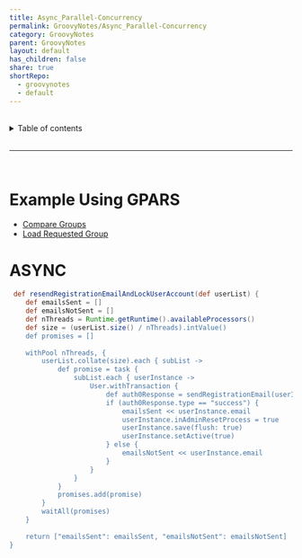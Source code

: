 ```yaml
---
title: Async_Parallel-Concurrency
permalink: GroovyNotes/Async_Parallel-Concurrency
category: GroovyNotes
parent: GroovyNotes
layout: default
has_children: false
share: true
shortRepo:
  - groovynotes
  - default
---
```


<br/>    
    
<details markdown="block">    
<summary>    
Table of contents    
</summary>    
{: .text-delta }    
1. TOC    
{:toc}    
</details>    
    
<br/>    
    
***    
    
<br/>    
    
# Example Using GPARS    
    
- [Compare Groups](https://gist.github.com/14paxton/b7ff93091f4db71beffb0a37140fa0f2)    
- [Load Requested Group](https://gist.github.com/14paxton/ef4f6e91fa7fa44015c41f26a1caf3ae)    
    
# ASYNC    
    
```groovy    
 def resendRegistrationEmailAndLockUserAccount(def userList) {    
    def emailsSent = []    
    def emailsNotSent = []    
    def nThreads = Runtime.getRuntime().availableProcessors()    
    def size = (userList.size() / nThreads).intValue()    
    def promises = []    
    
    withPool nThreads, {    
        userList.collate(size).each { subList ->    
            def promise = task {    
                subList.each { userInstance ->    
                    User.withTransaction {    
                        def auth0Response = sendRegistrationEmail(userInstance)    
                        if (auth0Response.type == "success") {    
                            emailsSent << userInstance.email    
                            userInstance.inAdminResetProcess = true    
                            userInstance.save(flush: true)    
                            userInstance.setActive(true)    
                        } else {    
                            emailsNotSent << userInstance.email    
                        }    
                    }    
                }    
            }    
            promises.add(promise)    
        }    
        waitAll(promises)    
    }    
    
    return ["emailsSent": emailsSent, "emailsNotSent": emailsNotSent]    
}    
```
